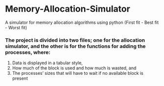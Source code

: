 # Memory-Allocation-Simulator
A simulator for memory allocation algorithms using python (First fit - Best fit - Worst fit)

### The project is divided into two files; one for the allocation simulator, and the other is for the functions for adding the processes, where:
1. Data is displayed in a tabular style,
2. How much of the block is used and how much is wasted, and
3. The processes’ sizes that will have to wait if no available block is present
